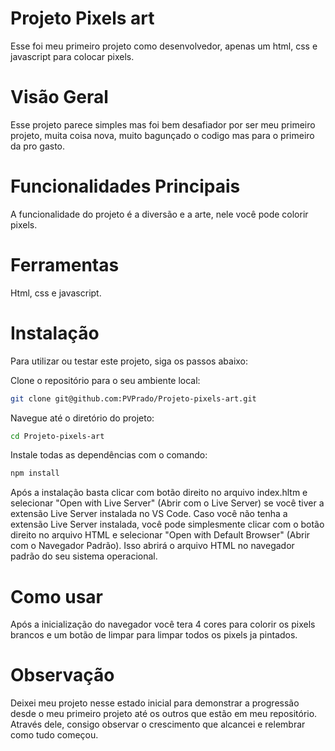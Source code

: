 # Projeto Pixels art

Esse foi meu primeiro projeto como desenvolvedor, apenas um html, css e javascript para colocar pixels.

# Visão Geral

Esse projeto parece simples mas foi bem desafiador por ser meu primeiro projeto, muita coisa nova, muito bagunçado o codigo mas para o primeiro da pro gasto.

# Funcionalidades Principais

A funcionalidade do projeto é a diversão e a arte, nele você pode colorir pixels.

# Ferramentas

Html, css e javascript.

# Instalação

Para utilizar ou testar este projeto, siga os passos abaixo:

Clone o repositório para o seu ambiente local:

```bash
git clone git@github.com:PVPrado/Projeto-pixels-art.git
```

Navegue até o diretório do projeto:

```bash
cd Projeto-pixels-art
```

Instale todas as dependências com o comando:

```bash
npm install
```

Após a instalação basta clicar com botão direito no arquivo index.hltm e selecionar "Open with Live Server" (Abrir com o Live Server) se você tiver a extensão Live Server instalada no VS Code. Caso você não tenha a extensão Live Server instalada, você pode simplesmente clicar com o botão direito no arquivo HTML e selecionar "Open with Default Browser" (Abrir com o Navegador Padrão). Isso abrirá o arquivo HTML no navegador padrão do seu sistema operacional.

# Como usar

Após a inicialização do navegador você tera 4 cores para colorir os pixels brancos e um botão de limpar para limpar todos os pixels ja pintados.

# Observação

Deixei meu projeto nesse estado inicial para demonstrar a progressão desde o meu primeiro projeto até os outros que estão em meu repositório. Através dele, consigo observar o crescimento que alcancei e relembrar como tudo começou.
